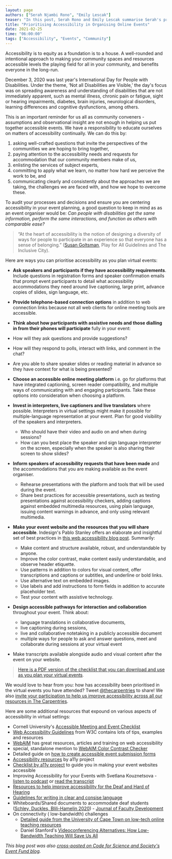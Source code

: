 ```yaml
---
layout: page
authors: ["Serah Njambi Rono", "Emily Lescak"]
teaser: "In this post, Serah Rono and Emily Lescak summarise Serah's presentation and discussions from her Code for Science and Society community talk on accessibility in virtual events, and share a accessibility checklist to guide you as you plan virtual events."
title: "Prioritising Accessibility in Organising Online Events"
date: 2021-02-25
time: "06:00:00"
tags: ["Accessibility", "Events", "Community"]
---
```


Accessibility is to equity as a foundation is to a house. A well-rounded and  intentional approach to making your community spaces and resources accessible levels the playing field for all in your community, and benefits everyone in the long-run.

December 3, 2020 was last year's International Day for People with Disabilities. Under the theme,  ‘Not all Disabilities are Visible,’ the day's focus was on spreading awareness and understanding of disabilities that are not immediately apparent, such as mental illness, chronic pain or fatigue, sight or hearing impairments, diabetes, brain injuries, neurological disorders, learning differences and cognitive dysfunctions, among others.

This is an important reminder for us all as community conveners - assumptions and observational insight are not enough in helping us put together accessible events.  We have a responsibility to educate ourselves on matters of accessibility continually. We can do this by:

1. asking well-crafted questions that invite the perspectives of the communities we are hoping to bring together,
1. paying attention to the accessibility needs and requests for accommodation that our community members make of us,
1. enlisting the services of subject experts,
1. committing to apply what we learn, no matter how hard we perceive the work to be, and
1. communicating clearly and consistently about the approaches we are taking, the challenges we are faced with, and how we hope to overcome these.

To audit your processes and decisions and ensure you are centering accessibility in your event planning, a good question to keep in mind as as an event organiser would be: _Can people with disabilities get the same information, perform the same interactions, and function as others with comparable ease?_

>“At the heart of accessibility is the notion of designing a diversity of ways for people to participate in an experience so that everyone has a sense of belonging.” ([Susan Goltsman](https://g.co/kgs/FfuVxn), Play for All Guidelines and The Inclusive City).

Here are ways you can prioritise accessibility as you plan virtual events:

- **Ask speakers and participants if they have accessibility requirements**.<br>Include questions in registration forms and speaker confirmation emails that prompt event participants to detail what accessibility accommodations they need around live captioning, large print, advance copies of slides, sign language, etc.

- **Provide telephone-based connection options** in addition to web connection links because not all web clients for online meeting tools are accessible.

-  **Think about how participants with assistive needs and those dialling in from their phones will participate** fully in your event:
  - How will they ask questions and provide suggestions?
  - How will they respond to polls, interact with links, and comment in the chat?
  - Are you able to share speaker slides or reading material in advance so they have context for what is being presented?
  
- **Choose an accessible online meeting platform** i.e. go for platforms that have integrated captioning, screen reader compatibility, and multiple ways of communicating with and engaging participants. Take these options into consideration when choosing a platform.
- **Invest in interpreters, live captioners and live translators** where possible. Interpreters in virtual settings might make it possible for multiple-language representation at your event. Plan for good visibility of the speakers and interpreters.
  - Who should have their video and audio on and when during sessions?
  - How can you best place the speaker and sign language interpreter on the screen, especially when the speaker is also sharing their screen to show slides?
- **Inform speakers of accessibility requests that have been made** and the accommodations that you are making available as the event organiser.
  - Rehearse presentations with the platform and tools that will be used during the event.
  - Share best practices for accessible presentations, such as testing presentations against accessibility checkers, adding captions against embedded multimedia resources, using plain language, issuing content warnings in advance, and only using relevant multimedia.
- **Make your event website and the resources that you will share accessible**. Indesign's Pablo Stanley offers an elaborate and insightful set of best practices in [this web accessibility blog post](https://www.invisionapp.com/inside-design/designing-accessibility-not-hard/). Summarily:
  - Make content and structure available, robust, and understandable by anyone.
  - Improve the color contrast, make content easily understandable, and observe header etiquette.
  - Use patterns in addition to colors for visual content, offer transcriptions and captions or subtitles, and underline or bold links.
  - Use alternative text on embedded images.
  - Use labels and add instructions to form fields in addition to accurate placeholder text.
  - Test your content with assistive technology.
- **Design accessible pathways for interaction and collaboration** throughout your event. Think about:
  - language translations in collaborative documents,
  - live captioning during sessions, 
  - live and collaborative notetaking in a publicly accessible document
  - multiple ways for people to ask and answer questions, meet and collaborate during sessions at your virtual event
- Make transcripts available alongside audio and visual content after the event on your website.  

>[Here is a PDF version of the checklist that you can download and use as you plan your virtual events](https://files.carpentries.org/pdf/accessibility-checklist-virtual-events.pdf).

We would love to hear from you: how has accessibility been prioritised in the virtual events you have attended? Tweet [@thecarpentries](https://twitter.com/thecarpentries) to share! We also [invite your participation to help us improve accessibility across all our resources in The Carpentries](https://carpentries.org/blog/2021/02/improving-accessibility-across-carpentries-resources/).

Here are some additional resources that expound on various aspects of accessibility in virtual settings:

- Cornell University's [Accessible Meeting and Event Checklist](https://accessibility.cornell.edu/event-planning/accessible-meeting-and-event-checklist/)
- [Web Accessibility Guidelines](https://www.w3.org/WAI/intro/wcag.php) from W3C contains lots of tips, examples and resources
- [WebAIM](https://webaim.org/) has great resources, articles and training on web accessibility
- special, standalone mention to [WebAIM Color Contrast Checker](https://webaim.org/resources/contrastchecker/)
- Detailed guide on [how to create accessible event submission forms](https://www.judgify.me/l/blog/how-to-create-an-accessible-event-submission-form/)
- [Accessibility resources](https://www.a11yproject.com/resources/) by a11y project
- [Checklist by a11y project](https://www.a11yproject.com/checklist/) to guide you in making your event websites accessible
- Improving Accessibility for your Events with Svetlana Kouznetsova - [listen to podcast](https://howibuilt.it/improve-accessibility-svetlana-kouznetsova/) or [read the transcript](https://howibuilt.it/transcripts/svetlana-kouznetsova/)
- [Resources to help improve accessibility for the Deaf and Hard of Hearing](https://www.deafhhtech.org/rerc/)
- [Guidelines for writing in clear and consise language](https://www.plainlanguage.gov)
- Whiteboards/Shared documents to accommodate deaf students ([Schley, Duckles, Blili-Hamelin 2020](https://drive.google.com/file/d/1KTZmd20EplLXLnYCjzmTfQIn51HIHQzK/view?usp=sharing)) - [Journal of Faculty Development](https://www.ingentaconnect.com/content/magna/jfd/2020/00000034/00000003/art00010)
- On connectivity ( low-bandwidth) challenges
  - [Detailed guide from the University of Cape Town on low-tech online teaching resources](https://docs.google.com/document/d/1zPN7XUitOCw75FW6UeqrYAcWl41UqgKoZ_HRoYTKFZI/edit)
  - Daniel Stanford's [Videoconferencing Alternatives: How Low-Bandwidth Teaching Will Save Us All](https://www.iddblog.org/videoconferencing-alternatives-how-low-bandwidth-teaching-will-save-us-all/)

  
_This blog post was also [cross-posted on Code for Science and Society's Event Fund blog](https://eventfund.codeforscience.org/prioritising-accessibility/)._
  